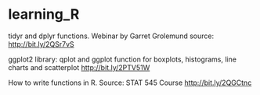 # learning_R

tidyr and dplyr functions. Webinar by Garret Grolemund source: http://bit.ly/2QSr7vS

ggplot2 library: qplot and ggplot function for boxplots, histograms, line charts and scatterplot http://bit.ly/2PTV51W

How to write functions in R. Source: STAT 545 Course http://bit.ly/2QGCtnc 


